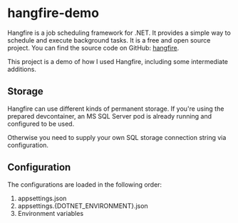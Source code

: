 # hangfire-demo

Hangfire is a job scheduling framework for .NET. It provides a simple way to schedule and execute background tasks. It is a free and open source project. You can find the source code on GitHub: [hangfire](https://github.com/HangfireIO/Hangfire).

This project is a demo of how I used Hangfire, including some intermediate additions.

## Storage

Hangfire can use different kinds of permanent storage. If you're using the prepared devcontainer, an MS SQL Server pod is already running and configured to be used.

Otherwise you need to supply your own SQL storage connection string via configuration.

## Configuration

The configurations are loaded in the following order:
1. appsettings.json
1. appsettings.{DOTNET_ENVIRONMENT}.json
1. Environment variables

